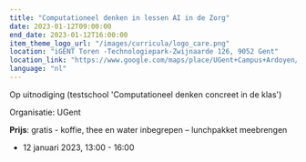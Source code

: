 ```yaml
---
title: "Computationeel denken in lessen AI in de Zorg"
date: 2023-01-12T09:00:00
end_date: 2023-01-12T16:00:00
item_theme_logo_url: "/images/curricula/logo_care.png"
location: "iGENT Toren -Technologiepark-Zwijnaarde 126, 9052 Gent"
location_link: "https://www.google.com/maps/place/UGent+Campus+Ardoyen/@51.012913,3.7057918,17z/data=!3m1!4b1!4m5!3m4!1s0x47c373be39a859d5:0xc08cb4a2a7706ed4!8m2!3d51.012913!4d3.7079805"
language: "nl"
---
```


Op uitnodiging (testschool 'Computationeel denken concreet in de klas')

Organisatie: UGent


**Prijs**: gratis  -  koffie, thee en water inbegrepen – lunchpakket meebrengen

- 12 januari 2023, 13:00 - 16:00
